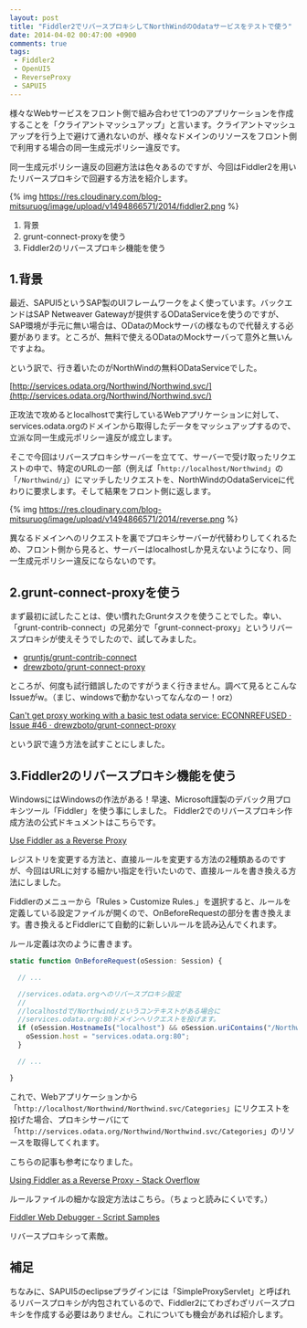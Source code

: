 ```yaml
---
layout: post
title: "Fiddler2でリバースプロキシしてNorthWindのOdataサービスをテストで使う"
date: 2014-04-02 00:47:00 +0900
comments: true
tags:
 - Fiddler2
 - OpenUI5
 - ReverseProxy
 - SAPUI5
---
```


様々なWebサービスをフロント側で組み合わせて1つのアプリケーションを作成することを「クライアントマッシュアップ」と言います。クライアントマッシュアップを行う上で避けて通れないのが、様々なドメインのリソースをフロント側で利用する場合の同一生成元ポリシー違反です。

同一生成元ポリシー違反の回避方法は色々あるのですが、今回はFiddler2を用いたリバースプロキシで回避する方法を紹介します。

<!-- more -->

{% img https://res.cloudinary.com/blog-mitsuruog/image/upload/v1494866571/2014/fiddler2.png %}

1.  背景
2.  grunt-connect-proxyを使う
3.  Fiddler2のリバースプロキシ機能を使う

## 1.背景

最近、SAPUI5というSAP製のUIフレームワークをよく使っています。バックエンドはSAP Netweaver Gatewayが提供するODataServiceを使うのですが、SAP環境が手元に無い場合は、ODataのMockサーバの様なもので代替えする必要があります。ところが、無料で使えるODataのMockサーバって意外と無いんですよね。

という訳で、行き着いたのがNorthWindの無料ODataServiceでした。

[http://services.odata.org/Northwind/Northwind.svc/](http://services.odata.org/Northwind/Northwind.svc/)

正攻法で攻めるとlocalhostで実行しているWebアプリケーションに対して、services.odata.orgのドメインから取得したデータをマッシュアップするので、立派な同一生成元ポリシー違反が成立します。

そこで今回はリバースプロキシサーバーを立てて、サーバーで受け取ったリクエストの中で、特定のURLの一部（例えば「`http://localhost/Northwind`」の「`/Northwind/`」）にマッチしたリクエストを、NorthWindのOdataServiceに代わりに要求します。そして結果をフロント側に返します。

{% img https://res.cloudinary.com/blog-mitsuruog/image/upload/v1494866571/2014/reverse.png %}

異なるドメインへのリクエストを裏でプロキシサーバーが代替わりしてくれるため、フロント側から見ると、サーバーはlocalhostしか見えないようになり、同一生成元ポリシー違反にならないのです。


## 2.grunt-connect-proxyを使う

まず最初に試したことは、使い慣れたGruntタスクを使うことでした。幸い、「grunt-contrib-connect」の兄弟分で「grunt-connect-proxy」というリバースプロキシが使えそうでしたので、試してみました。

* [gruntjs/grunt-contrib-connect](https://github.com/gruntjs/grunt-contrib-connect)
* [drewzboto/grunt-connect-proxy](https://github.com/drewzboto/grunt-connect-proxy)

ところが、何度も試行錯誤したのですがうまく行きません。調べて見るとこんなIssueがw。（まじ、windowsで動かないってなんなのー！orz）

[Can't get proxy working with a basic test odata service: ECONNREFUSED · Issue #46 · drewzboto/grunt-connect-proxy](https://github.com/drewzboto/grunt-connect-proxy/issues/46)

という訳で違う方法を試すことにしました。

## 3.Fiddler2のリバースプロキシ機能を使う

WindowsにはWindowsの作法がある！早速、Microsoft謹製のデバック用プロキシツール「Fiddler」を使う事にしました。
Fiddler2でのリバースプロキシ作成方法の公式ドキュメントはこちらです。

[Use Fiddler as a Reverse Proxy](http://docs.telerik.com/fiddler/configure-fiddler/tasks/usefiddlerasreverseproxy)

レジストリを変更する方法と、直接ルールを変更する方法の2種類あるのですが、今回はURLに対する細かい指定を行いたいので、直接ルールを書き換える方法にしました。

Fiddlerのメニューから「Rules > Customize Rules.」を選択すると、ルールを定義している設定ファイルが開くので、OnBeforeRequestの部分を書き換えます。書き換えるとFiddlerにて自動的に新しいルールを読み込んでくれます。

ルール定義は次のように書きます。

```js
static function OnBeforeRequest(oSession: Session) {

  // ...

  //services.odata.orgへのリバースプロキシ設定
  //
  //localhostdで/Northwind/というコンテキストがある場合に
  //services.odata.org:80ドメインへリクエストを投げます。
  if (oSession.HostnameIs("localhost") && oSession.uriContains("/Northwind/")) {
    oSession.host = "services.odata.org:80";
  }

  // ...

}
```

これで、Webアプリケーションから「`http://localhost/Northwind/Northwind.svc/Categories`」にリクエストを投げた場合、プロキシサーバにて「`http://services.odata.org/Northwind/Northwind.svc/Categories`」のリソースを取得してくれます。

こちらの記事も参考になりました。

[Using Fiddler as a Reverse Proxy - Stack Overflow](http://stackoverflow.com/questions/9831044/using-fiddler-as-a-reverse-proxy)

ルールファイルの細かな設定方法はこちら。（ちょっと読みにくいです。）

[Fiddler Web Debugger - Script Samples](http://fiddlerbook.com/Fiddler/dev/ScriptSamples.asp)

リバースプロキシって素敵。

## 補足

ちなみに、SAPUI5のeclipseプラグインには「SimpleProxyServlet」と呼ばれるリバースプロキシが内包されているので、Fiddler2にてわざわざリバースプロキシを作成する必要はありません。これについても機会があれば紹介します。
